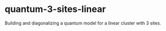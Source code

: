 quantum-3-sites-linear
======================

Building and diagonalizing a quantum model for a linear cluster with 3 sites.